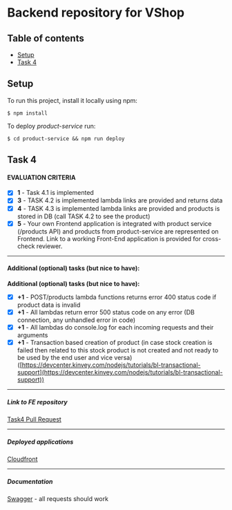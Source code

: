 # Backend repository for VShop

## Table of contents
* [Setup](#setup)
* [Task 4](#task-4)

## Setup
To run this project, install it locally using npm:

```
$ npm install
```

To deploy *product-service* run:
```
$ cd product-service && npm run deploy 
```

## Task 4

#### EVALUATION CRITERIA
- [x]  **1** - Task 4.1 is implemented
- [x]  **3** - TASK 4.2 is implemented lambda links are provided and returns data
- [x]  **4** - TASK 4.3 is implemented lambda links are provided and products is stored in DB (call TASK 4.2 to see the product)
- [x]  **5** - Your own Frontend application is integrated
with product service (/products API) and products from product-service
are represented on Frontend. Link to a working Front-End application is
provided for cross-check reviewer.
***

#### Additional (optional) tasks (but nice to have):
**Additional (optional) tasks (but nice to have):**

- [x]  **+1** - POST/products lambda functions returns error 400 status code if product data is invalid
- [x]  **+1** - All lambdas return error 500 status code on any error (DB connection, any unhandled error in code)
- [x]  **+1** - All lambdas do console.log for each incoming requests and their arguments
- [x]  **+1** - Transaction based creation of product (in case stock creation is failed then related to this stock product is not created and not ready to be used by the end user and vice versa) ([https://devcenter.kinvey.com/nodejs/tutorials/bl-transactional-support](https://devcenter.kinvey.com/nodejs/tutorials/bl-transactional-support))

***
##### Link to FE repository 
[Task4 Pull Request](https://github.com/valakar/nodejs-aws-fe/pull/3)

***
##### Deployed applications
[Cloudfront](https://d1jpnfaozgam1v.cloudfront.net/)

***
##### Documentation
[Swagger](https://app.swaggerhub.com/apis/valakar/NodeAWSBE/0.0.3) - all requests should work
